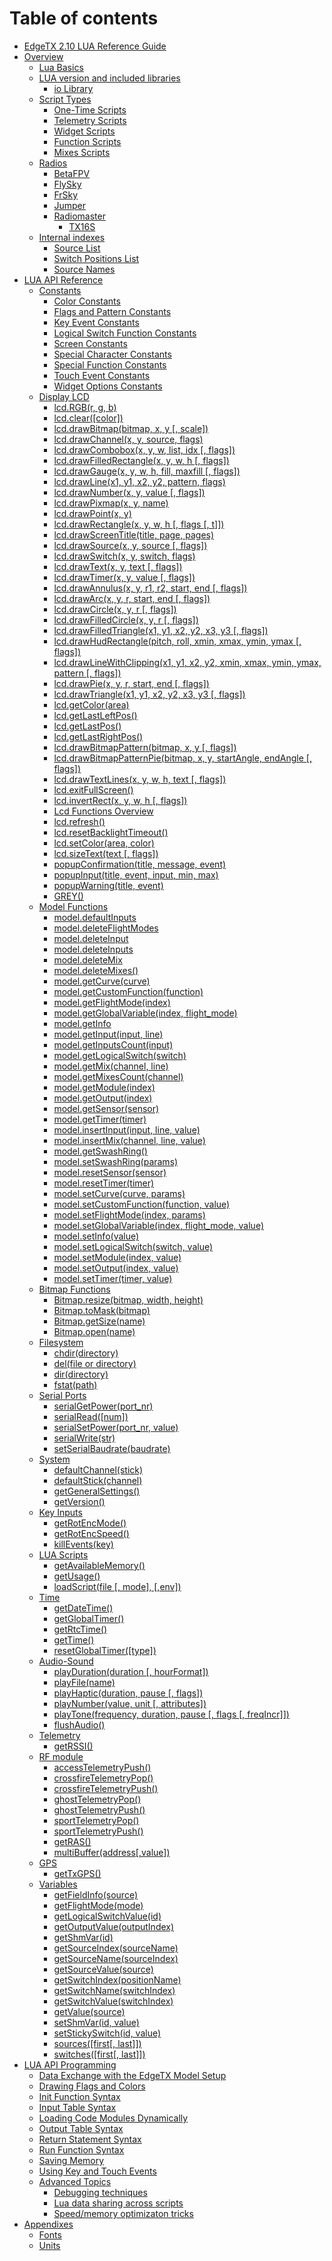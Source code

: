 # Table of contents

* [EdgeTX 2.10 LUA Reference Guide](README.md)
* [Overview](overview/README.md)
  * [Lua Basics](overview/lua-basics.md)
  * [LUA version and included libraries](overview/version-libraries/README.md)
    * [io Library](overview/version-libraries/io-library.md)
  * [Script Types](overview/script-types/README.md)
    * [One-Time Scripts](overview/script-types/one-time-scripts.md)
    * [Telemetry Scripts](overview/script-types/telemetry-scripts.md)
    * [Widget Scripts](overview/script-types/widget-scripts.md)
    * [Function Scripts](overview/script-types/function-scripts.md)
    * [Mixes Scripts](overview/script-types/mixes-scripts.md)
  * [Radios](overview/radios/README.md)
    * [BetaFPV](overview/radios/betafpv.md)
    * [FlySky](overview/radios/flysky.md)
    * [FrSky](overview/radios/frsky.md)
    * [Jumper](overview/radios/jumper.md)
    * [Radiomaster](overview/radios/radiomaster/README.md)
      * [TX16S](overview/radios/radiomaster/tx16s.md)
  * [Internal indexes](overview/internal-indexes/README.md)
    * [Source List](overview/internal-indexes/source-list.md)
    * [Switch Positions List](overview/internal-indexes/switch-positions-id.md)
    * [Source Names](overview/internal-indexes/source-names.md)
* [LUA API Reference](lua-api-reference/README.md)
  * [Constants](lua-api-reference/constants/README.md)
    * [Color Constants](lua-api-reference/constants/color-constants.md)
    * [Flags and Pattern Constants](lua-api-reference/constants/flags-and-pattern-constants.md)
    * [Key Event Constants](lua-api-reference/constants/key-event-constants.md)
    * [Logical Switch Function Constants](lua-api-reference/constants/logical-switch-function-constants.md)
    * [Screen Constants](lua-api-reference/constants/screen-constants.md)
    * [Special Character Constants](lua-api-reference/constants/special-character-constants.md)
    * [Special Function Constants](lua-api-reference/constants/special-function-constants.md)
    * [Touch Event Constants](lua-api-reference/constants/touch-event-constants.md)
    * [Widget Options Constants](lua-api-reference/constants/widget-options.md)
  * [Display LCD](lua-api-reference/display-lcd/README.md)
    * [lcd.RGB(r, g, b)](lua-api-reference/display-lcd/RGB.md)
    * [lcd.clear(\[color\])](lua-api-reference/display-lcd/clear.md)
    * [lcd.drawBitmap(bitmap, x, y \[, scale\])](lua-api-reference/display-lcd/drawBitmap.md)
    * [lcd.drawChannel(x, y, source, flags)](lua-api-reference/display-lcd/drawChannel.md)
    * [lcd.drawCombobox(x, y, w, list, idx \[, flags\])](lua-api-reference/display-lcd/drawCombobox.md)
    * [lcd.drawFilledRectangle(x, y, w, h \[, flags\])](lua-api-reference/display-lcd/drawFilledRectangle.md)
    * [lcd.drawGauge(x, y, w, h, fill, maxfill \[, flags\])](lua-api-reference/display-lcd/drawGauge.md)
    * [lcd.drawLine(x1, y1, x2, y2, pattern, flags)](lua-api-reference/display-lcd/drawLine.md)
    * [lcd.drawNumber(x, y, value \[, flags\])](lua-api-reference/display-lcd/drawNumber.md)
    * [lcd.drawPixmap(x, y, name)](lua-api-reference/display-lcd/drawPixmap.md)
    * [lcd.drawPoint(x, y)](lua-api-reference/display-lcd/drawPoint.md)
    * [lcd.drawRectangle(x, y, w, h \[, flags \[, t\]\])](lua-api-reference/display-lcd/drawRectangle.md)
    * [lcd.drawScreenTitle(title, page, pages)](lua-api-reference/display-lcd/drawScreenTitle.md)
    * [lcd.drawSource(x, y, source \[, flags\])](lua-api-reference/display-lcd/drawSource.md)
    * [lcd.drawSwitch(x, y, switch, flags)](lua-api-reference/display-lcd/drawSwitch.md)
    * [lcd.drawText(x, y, text \[, flags\])](lua-api-reference/display-lcd/drawText.md)
    * [lcd.drawTimer(x, y, value \[, flags\])](lua-api-reference/display-lcd/drawTimer.md)
    * [lcd.drawAnnulus(x, y, r1, r2, start, end \[, flags\])](lua-api-reference/display-lcd/drawannulus.md)
    * [lcd.drawArc(x, y, r, start, end \[, flags\])](lua-api-reference/display-lcd/drawarc.md)
    * [lcd.drawCircle(x, y, r \[, flags\])](lua-api-reference/display-lcd/drawcircle.md)
    * [lcd.drawFilledCircle(x, y, r \[, flags\])](lua-api-reference/display-lcd/drawfilledcircle.md)
    * [lcd.drawFilledTriangle(x1, y1, x2, y2, x3, y3 \[, flags\])](lua-api-reference/display-lcd/drawfilledtriangle.md)
    * [lcd.drawHudRectangle(pitch, roll, xmin, xmax, ymin, ymax \[, flags\])](lua-api-reference/display-lcd/drawhudrectangle.md)
    * [lcd.drawLineWithClipping(x1, y1, x2, y2, xmin, xmax, ymin, ymax, pattern \[, flags\])](lua-api-reference/display-lcd/drawlinewithclipping.md)
    * [lcd.drawPie(x, y, r, start, end \[, flags\])](lua-api-reference/display-lcd/drawpie.md)
    * [lcd.drawTriangle(x1, y1, x2, y2, x3, y3 \[, flags\])](lua-api-reference/display-lcd/drawtriangle.md)
    * [lcd.getColor(area)](lua-api-reference/display-lcd/getColor.md)
    * [lcd.getLastLeftPos()](lua-api-reference/display-lcd/getLastLeftPos.md)
    * [lcd.getLastPos()](lua-api-reference/display-lcd/getLastPos.md)
    * [lcd.getLastRightPos()](lua-api-reference/display-lcd/getLastRightPos.md)
    * [lcd.drawBitmapPattern(bitmap, x, y \[, flags\])](lua-api-reference/display-lcd/lcd.drawbitmappattern.md)
    * [lcd.drawBitmapPatternPie(bitmap, x, y, startAngle, endAngle \[, flags\])](lua-api-reference/display-lcd/lcd.drawbitmappatternpie.md)
    * [lcd.drawTextLines(x, y, w, h, text \[, flags\])](lua-api-reference/display-lcd/lcd.drawtextlines.md)
    * [lcd.exitFullScreen()](lua-api-reference/display-lcd/lcd.exitfullscreen.md)
    * [lcd.invertRect(x, y, w, h \[, flags\])](lua-api-reference/display-lcd/lcd.invertrect.md)
    * [Lcd Functions Overview](lua-api-reference/display-lcd/lcd-functions-overview.md)
    * [lcd.refresh()](lua-api-reference/display-lcd/refresh.md)
    * [lcd.resetBacklightTimeout()](lua-api-reference/display-lcd/resetBacklightTimeout.md)
    * [lcd.setColor(area, color)](lua-api-reference/display-lcd/setColor.md)
    * [lcd.sizeText(text \[, flags\])](lua-api-reference/display-lcd/sizetext.md)
    * [popupConfirmation(title, message, event)](lua-api-reference/display-lcd/popupconfirmation.md)
    * [popupInput(title, event, input, min, max)](lua-api-reference/display-lcd/popupinput.md)
    * [popupWarning(title, event)](lua-api-reference/display-lcd/popupwarning.md)
    * [GREY()](lua-api-reference/display-lcd/grey.md)
  * [Model Functions](lua-api-reference/model/README.md)
    * [model.defaultInputs](lua-api-reference/model/defaultinputs.md)
    * [model.deleteFlightModes](lua-api-reference/model/deleteflightmodes.md)
    * [model.deleteInput](lua-api-reference/model/deleteinput.md)
    * [model.deleteInputs](lua-api-reference/model/deleteinputs.md)
    * [model.deleteMix](lua-api-reference/model/deletemix.md)
    * [model.deleteMixes()](lua-api-reference/model/deletemixes.md)
    * [model.getCurve(curve)](lua-api-reference/model/getcurve.md)
    * [model.getCustomFunction(function)](lua-api-reference/model/getcustomfunction.md)
    * [model.getFlightMode(index)](lua-api-reference/model/getflightmode.md)
    * [model.getGlobalVariable(index, flight\_mode)](lua-api-reference/model/getglobalvariable.md)
    * [model.getInfo](lua-api-reference/model/getinfo.md)
    * [model.getInput(input, line)](lua-api-reference/model/getinput.md)
    * [model.getInputsCount(input)](lua-api-reference/model/getinputscount.md)
    * [model.getLogicalSwitch(switch)](lua-api-reference/model/getlogicalswitch.md)
    * [model.getMix(channel, line)](lua-api-reference/model/getmix.md)
    * [model.getMixesCount(channel)](lua-api-reference/model/getmixescount.md)
    * [model.getModule(index)](lua-api-reference/model/getmodule.md)
    * [model.getOutput(index)](lua-api-reference/model/getoutput.md)
    * [model.getSensor(sensor)](lua-api-reference/model/getsensor.md)
    * [model.getTimer(timer)](lua-api-reference/model/gettimer.md)
    * [model.insertInput(input, line, value)](lua-api-reference/model/insertinput.md)
    * [model.insertMix(channel, line, value)](lua-api-reference/model/insertmix.md)
    * [model.getSwashRing()](lua-api-reference/model/model.getswashring.md)
    * [model.setSwashRing(params)](lua-api-reference/model/model.setswashring-params.md)
    * [model.resetSensor(sensor)](lua-api-reference/model/resetsensor.md)
    * [model.resetTimer(timer)](lua-api-reference/model/resettimer.md)
    * [model.setCurve(curve, params)](lua-api-reference/model/setcurve.md)
    * [model.setCustomFunction(function, value)](lua-api-reference/model/setcustomfunction.md)
    * [model.setFlightMode(index, params)](lua-api-reference/model/setflightmode.md)
    * [model.setGlobalVariable(index, flight\_mode, value)](lua-api-reference/model/setglobalvariable.md)
    * [model.setInfo(value)](lua-api-reference/model/setinfo.md)
    * [model.setLogicalSwitch(switch, value)](lua-api-reference/model/setlogicalswitch.md)
    * [model.setModule(index, value)](lua-api-reference/model/setmodule.md)
    * [model.setOutput(index, value)](lua-api-reference/model/setoutput.md)
    * [model.setTimer(timer, value)](lua-api-reference/model/settimer.md)
  * [Bitmap Functions](lua-api-reference/bitmap/README.md)
    * [Bitmap.resize(bitmap, width, height)](lua-api-reference/bitmap/bitmap.resize.md)
    * [Bitmap.toMask(bitmap)](lua-api-reference/bitmap/bitmap.tomask.md)
    * [Bitmap.getSize(name)](lua-api-reference/bitmap/getsize.md)
    * [Bitmap.open(name)](lua-api-reference/bitmap/open.md)
  * [Filesystem](lua-api-reference/filesystem/README.md)
    * [chdir(directory)](lua-api-reference/filesystem/chdir.md)
    * [del(file or directory)](lua-api-reference/filesystem/del.md)
    * [dir(directory)](lua-api-reference/filesystem/dir.md)
    * [fstat(path)](lua-api-reference/filesystem/fstat.md)
  * [Serial Ports](lua-api-reference/serial-ports/README.md)
    * [serialGetPower(port\_nr)](lua-api-reference/serial-ports/serialgetpower.md)
    * [serialRead(\[num\])](lua-api-reference/serial-ports/serialread.md)
    * [serialSetPower(port\_nr, value)](lua-api-reference/serial-ports/serialsetpower.md)
    * [serialWrite(str)](lua-api-reference/serial-ports/serialwrite.md)
    * [setSerialBaudrate(baudrate)](lua-api-reference/serial-ports/setserialbaudrate.md)
  * [System](lua-api-reference/system/README.md)
    * [defaultChannel(stick)](lua-api-reference/system/defaultchannel.md)
    * [defaultStick(channel)](lua-api-reference/system/defaultstick.md)
    * [getGeneralSettings()](lua-api-reference/system/getgeneralsettings.md)
    * [getVersion()](lua-api-reference/system/getversion.md)
  * [Key Inputs](lua-api-reference/key-inputs/README.md)
    * [getRotEncMode()](lua-api-reference/key-inputs/getrotencmode.md)
    * [getRotEncSpeed()](lua-api-reference/key-inputs/getrotencspeed.md)
    * [killEvents(key)](lua-api-reference/key-inputs/killevents.md)
  * [LUA Scripts](lua-api-reference/lua-scripts/README.md)
    * [getAvailableMemory()](lua-api-reference/lua-scripts/getavailablememory.md)
    * [getUsage()](lua-api-reference/lua-scripts/getusage.md)
    * [loadScript(file \[, mode\], \[,env\])](lua-api-reference/lua-scripts/loadscript.md)
  * [Time](lua-api-reference/time/README.md)
    * [getDateTime()](lua-api-reference/time/getdatetime.md)
    * [getGlobalTimer()](lua-api-reference/time/getglobaltimer.md)
    * [getRtcTime()](lua-api-reference/time/getrtctime.md)
    * [getTime()](lua-api-reference/time/gettime.md)
    * [resetGlobalTimer(\[type\])](lua-api-reference/time/resetglobaltimer.md)
  * [Audio-Sound](lua-api-reference/audio-sound/README.md)
    * [playDuration(duration \[, hourFormat\])](lua-api-reference/audio-sound/playduration.md)
    * [playFile(name)](lua-api-reference/audio-sound/playfile.md)
    * [playHaptic(duration, pause \[, flags\])](lua-api-reference/audio-sound/playhaptic.md)
    * [playNumber(value, unit \[, attributes\])](lua-api-reference/audio-sound/playnumber.md)
    * [playTone(frequency, duration, pause \[, flags \[, freqIncr\]\])](lua-api-reference/audio-sound/playtone.md)
    * [flushAudio()](lua-api-reference/audio-sound/flushaudio.md)
  * [Telemetry](lua-api-reference/telemetry/README.md)
    * [getRSSI()](lua-api-reference/telemetry/getrssi.md)
  * [RF module](lua-api-reference/rf-module/README.md)
    * [accessTelemetryPush()](lua-api-reference/rf-module/accesstelemetrypush.md)
    * [crossfireTelemetryPop()](lua-api-reference/rf-module/crossfiretelemetrypop.md)
    * [crossfireTelemetryPush()](lua-api-reference/rf-module/crossfiretelemetrypush.md)
    * [ghostTelemetryPop()](lua-api-reference/rf-module/ghosttelemetrypop.md)
    * [ghostTelemetryPush()](lua-api-reference/rf-module/ghosttelemetrypush.md)
    * [sportTelemetryPop()](lua-api-reference/rf-module/sporttelemetrypop.md)
    * [sportTelemetryPush()](lua-api-reference/rf-module/sporttelemetrypush.md)
    * [getRAS()](lua-api-reference/rf-module/getras.md)
    * [multiBuffer(address\[,value\])](lua-api-reference/rf-module/multibuffer-address-value.md)
  * [GPS](lua-api-reference/gps/README.md)
    * [getTxGPS()](lua-api-reference/gps/gettxgps.md)
  * [Variables](lua-api-reference/variables/README.md)
    * [getFieldInfo(source)](lua-api-reference/variables/getfieldinfo.md)
    * [getFlightMode(mode)](lua-api-reference/variables/getflightmode.md)
    * [getLogicalSwitchValue(id)](lua-api-reference/variables/getlogicalswitchvalue.md)
    * [getOutputValue(outputIndex)](lua-api-reference/variables/getoutputvalue.md)
    * [getShmVar(id)](lua-api-reference/variables/getshmvar.md)
    * [getSourceIndex(sourceName)](lua-api-reference/variables/getsourceindex.md)
    * [getSourceName(sourceIndex)](lua-api-reference/variables/getsourcename.md)
    * [getSourceValue(source)](lua-api-reference/variables/getsourcevalue.md)
    * [getSwitchIndex(positionName)](lua-api-reference/variables/getswitchindex.md)
    * [getSwitchName(switchIndex)](lua-api-reference/variables/getswitchname.md)
    * [getSwitchValue(switchIndex)](lua-api-reference/variables/getswitchvalue.md)
    * [getValue(source)](lua-api-reference/variables/getvalue.md)
    * [setShmVar(id, value)](lua-api-reference/variables/setshmvar.md)
    * [setStickySwitch(id, value)](lua-api-reference/variables/setstickyswitch.md)
    * [sources(\[first\[, last\]\])](lua-api-reference/variables/sources.md)
    * [switches(\[first\[, last\]\])](lua-api-reference/variables/switches.md)
* [LUA API Programming](lua-api-programming/README.md)
  * [Data Exchange with the EdgeTX Model Setup](lua-api-programming/data-exchange-with-the-edgetx-model-setup.md)
  * [Drawing Flags and Colors](lua-api-programming/drawing-flags-and-colors.md)
  * [Init Function Syntax](lua-api-programming/init-function-syntax.md)
  * [Input Table Syntax](lua-api-programming/input-table-syntax.md)
  * [Loading Code Modules Dynamically](lua-api-programming/loading-code-modules-dynamically.md)
  * [Output Table Syntax](lua-api-programming/output-table-syntax.md)
  * [Return Statement Syntax](lua-api-programming/return-statement-syntax.md)
  * [Run Function Syntax](lua-api-programming/run-function-syntax.md)
  * [Saving Memory](lua-api-programming/saving-memory.md)
  * [Using Key and Touch Events](lua-api-programming/using-key-and-touch-events.md)
  * [Advanced Topics](advanced-topics/README.md)
    * [Debugging techniques](advanced-topics/debugging-techniques.md)
    * [Lua data sharing across scripts](advanced-topics/lua-data-sharing-across-scripts.md)
    * [Speed/memory optimizaton tricks](advanced-topics/optimization-tricks.md)
* [Appendixes](appendix/README.md)
  * [Fonts](appendix/fonts.md)
  * [Units](appendix/units.md)
